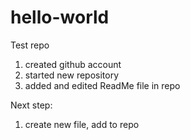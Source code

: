 # hello-world
Test repo

1. created github account
2. started new repository
3. added and edited ReadMe file in repo

Next step:
1. create new file, add to repo
